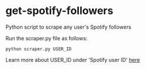 # get-spotify-followers
Python script to scrape any user's Spotify followers

Run the scraper.py file as follows:

`python scraper.py USER_ID`

Learn more about USER_ID under 'Spotify user ID' [here](https://developer.spotify.com/documentation/web-api/concepts/spotify-uris-ids)
